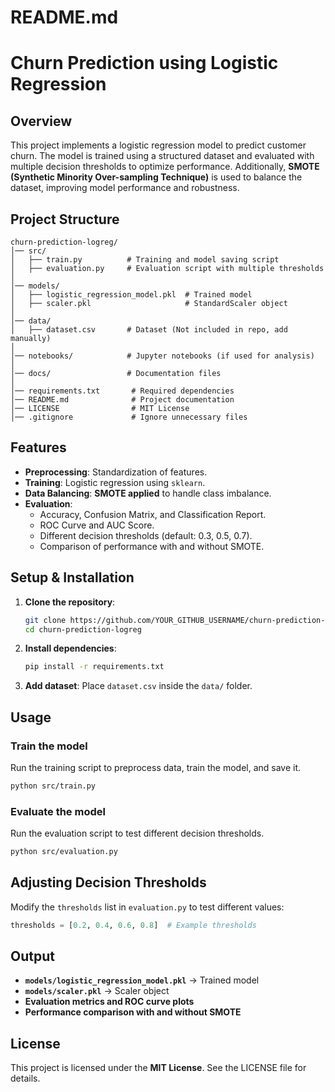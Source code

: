 # README.md

# Churn Prediction using Logistic Regression

## Overview
This project implements a logistic regression model to predict customer churn. The model is trained using a structured dataset and evaluated with multiple decision thresholds to optimize performance. Additionally, **SMOTE (Synthetic Minority Over-sampling Technique)** is used to balance the dataset, improving model performance and robustness.

## Project Structure
```
churn-prediction-logreg/
│── src/
│   ├── train.py          # Training and model saving script
│   ├── evaluation.py     # Evaluation script with multiple thresholds
│
│── models/
│   ├── logistic_regression_model.pkl  # Trained model
│   ├── scaler.pkl                     # StandardScaler object
│
│── data/
│   ├── dataset.csv       # Dataset (Not included in repo, add manually)
│
│── notebooks/            # Jupyter notebooks (if used for analysis)
│
│── docs/                 # Documentation files
│
│── requirements.txt       # Required dependencies
│── README.md              # Project documentation
│── LICENSE                # MIT License
│── .gitignore             # Ignore unnecessary files
```

## Features
- **Preprocessing**: Standardization of features.
- **Training**: Logistic regression using `sklearn`.
- **Data Balancing**: **SMOTE applied** to handle class imbalance.
- **Evaluation**:
  - Accuracy, Confusion Matrix, and Classification Report.
  - ROC Curve and AUC Score.
  - Different decision thresholds (default: 0.3, 0.5, 0.7).
  - Comparison of performance with and without SMOTE.

## Setup & Installation
1. **Clone the repository**:
   ```bash
   git clone https://github.com/YOUR_GITHUB_USERNAME/churn-prediction-logreg.git
   cd churn-prediction-logreg
   ```
2. **Install dependencies**:
   ```bash
   pip install -r requirements.txt
   ```
3. **Add dataset**: Place `dataset.csv` inside the `data/` folder.

## Usage
### **Train the model**
Run the training script to preprocess data, train the model, and save it.
```bash
python src/train.py
```
### **Evaluate the model**
Run the evaluation script to test different decision thresholds.
```bash
python src/evaluation.py
```

## Adjusting Decision Thresholds
Modify the `thresholds` list in `evaluation.py` to test different values:
```python
thresholds = [0.2, 0.4, 0.6, 0.8]  # Example thresholds
```

## Output
- **`models/logistic_regression_model.pkl`** → Trained model
- **`models/scaler.pkl`** → Scaler object
- **Evaluation metrics and ROC curve plots**
- **Performance comparison with and without SMOTE**

## License
This project is licensed under the **MIT License**. See the LICENSE file for details.



